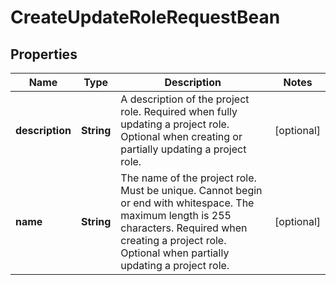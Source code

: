 # CreateUpdateRoleRequestBean

## Properties
Name | Type | Description | Notes
------------ | ------------- | ------------- | -------------
**description** | **String** | A description of the project role. Required when fully updating a project role. Optional when creating or partially updating a project role. |  [optional]
**name** | **String** | The name of the project role. Must be unique. Cannot begin or end with whitespace. The maximum length is 255 characters. Required when creating a project role. Optional when partially updating a project role. |  [optional]
